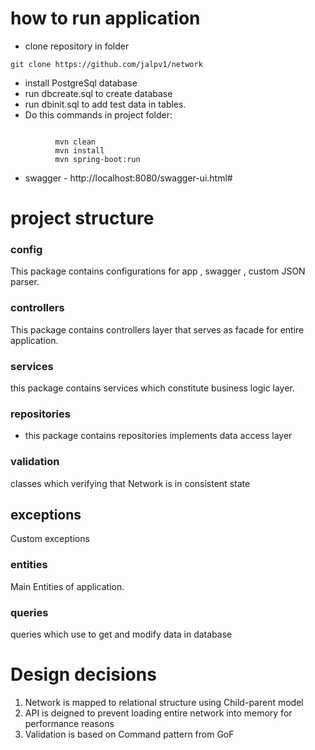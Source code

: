 # how to run application
* clone repository in folder
```
git clone https://github.com/jalpv1/network
```
* install PostgreSql database
* run dbcreate.sql to create database
* run dbinit.sql to add test data in tables.
* Do this commands in project folder:
```

          mvn clean
          mvn install
          mvn spring-boot:run
```
*  swagger - http://localhost:8080/swagger-ui.html#
# project structure

###  config
This package contains configurations for app , swagger , custom JSON parser.
###  controllers
This package contains controllers layer that serves as facade  for entire application.
###  services
this package contains services which constitute
business logic layer.

### repositories
- this package contains repositories implements data access layer

### validation
 classes which verifying that Network is in consistent state  
## exceptions
 Custom exceptions
### entities
 Main Entities of application.
### queries
 queries which use to get and modify data in database

# Design decisions
1. Network is mapped to relational structure using Child-parent model
2. API is deigned to prevent loading entire network into memory for performance reasons
3. Validation is based on Command pattern from GoF
